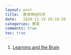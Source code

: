 ```yaml
---
layout: post
title:  教育神经科学
date:   2020-12-19 20:10:20
categories: 教育
comments: true
toc: true
---
```


1. [Learning and the Brain](https://www.learningandthebrain.com/)
